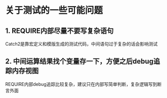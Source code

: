 # 关于测试的一些可能问题
## 1. REQUIRE内部尽量不要写复杂语句
Catch2是靠宏定义和模版生成的测试代码，中间语句过于复杂的话会影响测试
## 2. 中间运算结果找个变量存一下，方便之后debug追踪内存视图
REQUIRE内部debug追踪比较复杂，建议只在内部写简单判断，复杂逻辑写到断言外面